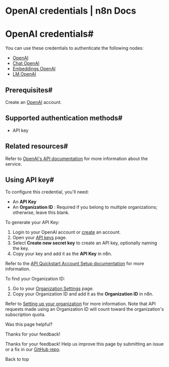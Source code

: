 # OpenAI credentials | n8n Docs

[ ](https://github.com/n8n-io/n8n-docs/edit/main/docs/integrations/builtin/credentials/openai.md "Edit this page")

# OpenAI credentials#

You can use these credentials to authenticate the following nodes:

  * [OpenAI](../../app-nodes/n8n-nodes-langchain.openai/)
  * [Chat OpenAI](../../cluster-nodes/sub-nodes/n8n-nodes-langchain.lmchatopenai/)
  * [Embeddings OpenAI](../../cluster-nodes/sub-nodes/n8n-nodes-langchain.embeddingsopenai/)
  * [LM OpenAI](../../cluster-nodes/sub-nodes/n8n-nodes-langchain.lmchatopenai/)

## Prerequisites#

Create an [OpenAI](https://platform.openai.com/signup/) account.

## Supported authentication methods#

  * API key

## Related resources#

Refer to [OpenAI's API documentation](https://platform.openai.com/docs/introduction) for more information about the service.

## Using API key#

To configure this credential, you'll need:

  * An **API Key**
  * An **Organization ID** : Required if you belong to multiple organizations; otherwise, leave this blank.

To generate your API Key:

  1. Login to your OpenAI account or [create](https://platform.openai.com/signup/) an account.
  2. Open your [API keys](https://platform.openai.com/api-keys) page.
  3. Select **Create new secret key** to create an API key, optionally naming the key.
  4. Copy your key and add it as the **API Key** in n8n.

Refer to the [API Quickstart Account Setup documentation](https://platform.openai.com/docs/quickstart/account-setup) for more information.

To find your Organization ID:

  1. Go to your [Organization Settings](https://platform.openai.com/account/organization) page.
  2. Copy your Organization ID and add it as the **Organization ID** in n8n.

Refer to [Setting up your organization](https://platform.openai.com/docs/guides/production-best-practices/setting-up-your-organization) for more information. Note that API requests made using an Organization ID will count toward the organization's subscription quota.

Was this page helpful? 

Thanks for your feedback! 

Thanks for your feedback! Help us improve this page by submitting an issue or a fix in our [GitHub repo](https://github.com/n8n-io/n8n-docs). 

Back to top